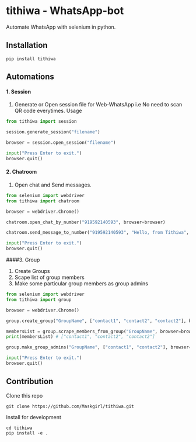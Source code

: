 # tithiwa - WhatsApp-bot

Automate WhatsApp with selenium in python.

## Installation
`
pip install tithiwa
`

## Automations

#### 1. Session
   1. Generate or Open session file for Web-WhatsApp i.e No need to scan QR code everytimes.
Usage

```python
from tithiwa import session

session.generate_session("filename")

browser = session.open_session("filename")

input("Press Enter to exit.")
browser.quit()
```

#### 2. Chatroom 
   1. Open chat and Send messages.
```python
from selenium import webdriver
from tithiwa import chatroom

browser = webdriver.Chrome()

chatroom.open_chat_by_number("919592140593", browser=browser)

chatroom.send_message_to_number("919592140593", "Hello, from Tithiwa", browser=browser)

input("Press Enter to exit.")
browser.quit()
```
####3. Group
   1. Create Groups
   2. Scape list of group members 
   3. Make some particular group members as group admins
```python
from selenium import webdriver
from tithiwa import group

browser = webdriver.Chrome()

group.create_group("GroupName", ["contact1", "contact2", "contact2"], browser=browser)

membersList = group.scrape_members_from_group("GroupName", browser=browser)
print(membersList) # ["contact1", "contact2", "contact2"]

group.make_group_admins("GroupName", ["contact1", "contact2"], browser=browser)

input("Press Enter to exit.")
browser.quit()
```

## Contribution

Clone this repo 
```buildoutcfg
git clone https://github.com/Maskgirl/tithiwa.git
```
Install for development
```buildoutcfg
cd tithiwa
pip install -e .
```
